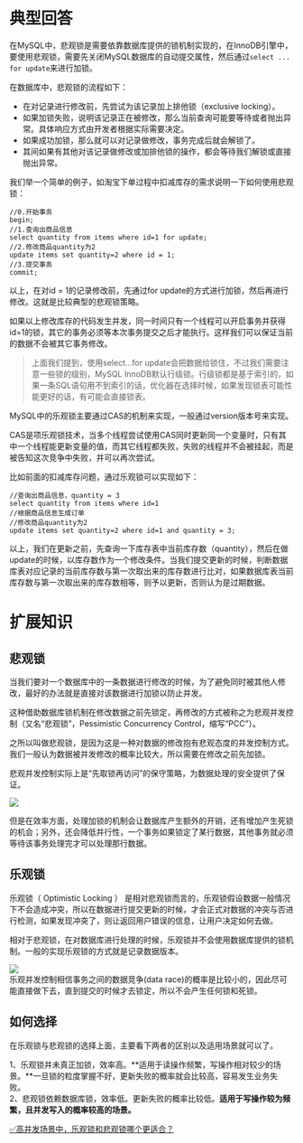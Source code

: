 # 典型回答

在MySQL中，悲观锁是需要依靠数据库提供的锁机制实现的，在InnoDB引擎中，要使用悲观锁，需要先关闭MySQL数据库的自动提交属性，然后通过`select ... for update`来进行加锁。

在数据库中，悲观锁的流程如下：

- 在对记录进行修改前，先尝试为该记录加上排他锁（exclusive locking）。
- 如果加锁失败，说明该记录正在被修改，那么当前查询可能要等待或者抛出异常。具体响应方式由开发者根据实际需要决定。
- 如果成功加锁，那么就可以对记录做修改，事务完成后就会解锁了。
- 其间如果有其他对该记录做修改或加排他锁的操作，都会等待我们解锁或直接抛出异常。

我们举一个简单的例子，如淘宝下单过程中扣减库存的需求说明一下如何使用悲观锁：

```
//0.开始事务
begin; 
//1.查询出商品信息
select quantity from items where id=1 for update;
//2.修改商品quantity为2
update items set quantity=2 where id = 1;
//3.提交事务
commit;
```

以上，在对id = 1的记录修改前，先通过for update的方式进行加锁，然后再进行修改。这就是比较典型的悲观锁策略。

如果以上修改库存的代码发生并发，同一时间只有一个线程可以开启事务并获得id=1的锁，其它的事务必须等本次事务提交之后才能执行。这样我们可以保证当前的数据不会被其它事务修改。

> 上面我们提到，使用select…for update会把数据给锁住，不过我们需要注意一些锁的级别，MySQL InnoDB默认行级锁。行级锁都是基于索引的，如果一条SQL语句用不到索引的话，优化器在选择时候，如果发现锁表可能性能更好的话，有可能会直接锁表。


MySQL中的乐观锁主要通过CAS的机制来实现，一般通过version版本号来实现。

CAS是项乐观锁技术，当多个线程尝试使用CAS同时更新同一个变量时，只有其中一个线程能更新变量的值，而其它线程都失败，失败的线程并不会被挂起，而是被告知这次竞争中失败，并可以再次尝试。

比如前面的扣减库存问题，通过乐观锁可以实现如下：

```
//查询出商品信息，quantity = 3
select quantity from items where id=1
//根据商品信息生成订单
//修改商品quantity为2
update items set quantity=2 where id=1 and quantity = 3;
```

以上，我们在更新之前，先查询一下库存表中当前库存数（quantity），然后在做update的时候，以库存数作为一个修改条件。当我们提交更新的时候，判断数据库表对应记录的当前库存数与第一次取出来的库存数进行比对，如果数据库表当前库存数与第一次取出来的库存数相等，则予以更新，否则认为是过期数据。

# 扩展知识

## 悲观锁

当我们要对一个数据库中的一条数据进行修改的时候，为了避免同时被其他人修改，最好的办法就是直接对该数据进行加锁以防止并发。

这种借助数据库锁机制在修改数据之前先锁定，再修改的方式被称之为悲观并发控制（又名“悲观锁”，Pessimistic Concurrency Control，缩写“PCC”）。

之所以叫做悲观锁，是因为这是一种对数据的修改抱有悲观态度的并发控制方式。我们一般认为数据被并发修改的概率比较大，所以需要在修改之前先加锁。

悲观并发控制实际上是“先取锁再访问”的保守策略，为数据处理的安全提供了保证。

![](https://cdn.nlark.com/yuque/0/2022/jpeg/5378072/1666424062155-44a54020-cdd0-47f6-bc85-8c467f804021.jpeg#averageHue=%23faf8ec&clientId=ued1a354c-e825-4&from=paste&id=u4401a811&originHeight=550&originWidth=2136&originalType=url&ratio=1&rotation=0&showTitle=false&status=done&style=none&taskId=ud57ff807-3506-4c59-bf2f-dd54145ca05&title=)

但是在效率方面，处理加锁的机制会让数据库产生额外的开销，还有增加产生死锁的机会；另外，还会降低并行性，一个事务如果锁定了某行数据，其他事务就必须等待该事务处理完才可以处理那行数据。

## 乐观锁
乐观锁（ Optimistic Locking ） 是相对悲观锁而言的，乐观锁假设数据一般情况下不会造成冲突，所以在数据进行提交更新的时候，才会正式对数据的冲突与否进行检测，如果发现冲突了，则让返回用户错误的信息，让用户决定如何去做。

相对于悲观锁，在对数据库进行处理的时候，乐观锁并不会使用数据库提供的锁机制。一般的实现乐观锁的方式就是记录数据版本。

![](https://cdn.nlark.com/yuque/0/2022/jpeg/5378072/1666424062162-11be27bb-06fd-4799-a229-1f184b8f9808.jpeg#averageHue=%23fbf8f1&clientId=ued1a354c-e825-4&from=paste&id=ue65b9f63&originHeight=624&originWidth=1654&originalType=url&ratio=1&rotation=0&showTitle=false&status=done&style=none&taskId=ubf0f6ecd-2e72-4839-8d53-5f678873c6b&title=)<br />乐观并发控制相信事务之间的数据竞争(data race)的概率是比较小的，因此尽可能直接做下去，直到提交的时候才去锁定，所以不会产生任何锁和死锁。

## 如何选择
在乐观锁与悲观锁的选择上面，主要看下两者的区别以及适用场景就可以了。

1、乐观锁并未真正加锁，效率高。**适用于读操作频繁，写操作相对较少的场景。**一旦锁的粒度掌握不好，更新失败的概率就会比较高，容易发生业务失败。 <br />2、悲观锁依赖数据库锁，效率低。更新失败的概率比较低。**适用于写操作较为频繁，且并发写入的概率较高的场景。**

[✅高并发场景中，乐观锁和悲观锁哪个更适合？](https://www.yuque.com/hollis666/fo22bm/kzkm89bnr0fzdeyi?view=doc_embed)

